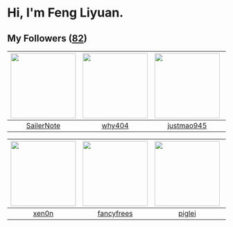 # Hi, I'm Feng Liyuan.

## My Followers ([82](https://github.com/SunRunAway?tab=followers))

| <img src="https://avatars2.githubusercontent.com/u/14977542?v=4" width="150" height="150" /> | <img src="https://avatars2.githubusercontent.com/u/35111?v=4" width="150" height="150" /> | <img src="https://avatars3.githubusercontent.com/u/619331?v=4" width="150" height="150" /> | <img src="https://avatars1.githubusercontent.com/u/51537937?v=4" width="150" height="150" /> |
| :------------------------------------------------------------------------------------------: | :---------------------------------------------------------------------------------------: | :----------------------------------------------------------------------------------------: | :------------------------------------------------------------------------------------------: |
|                          [SailerNote](https://github.com/SailerNote)                         |                            [why404](https://github.com/why404)                            |                         [justmao945](https://github.com/justmao945)                        |                  [SunRunAwayAwayAway](https://github.com/SunRunAwayAwayAway)                 |

| <img src="https://avatars2.githubusercontent.com/u/1175567?v=4" width="150" height="150" /> | <img src="https://avatars1.githubusercontent.com/u/3293915?v=4" width="150" height="150" /> | <img src="https://avatars1.githubusercontent.com/u/731266?v=4" width="150" height="150" /> | <img src="https://avatars1.githubusercontent.com/u/4090971?v=4" width="150" height="150" /> |
| :-----------------------------------------------------------------------------------------: | :-----------------------------------------------------------------------------------------: | :----------------------------------------------------------------------------------------: | :-----------------------------------------------------------------------------------------: |
|                              [xen0n](https://github.com/xen0n)                              |                         [fancyfrees](https://github.com/fancyfrees)                         |                             [piglei](https://github.com/piglei)                            |                        [wangtuanjie](https://github.com/wangtuanjie)                        |